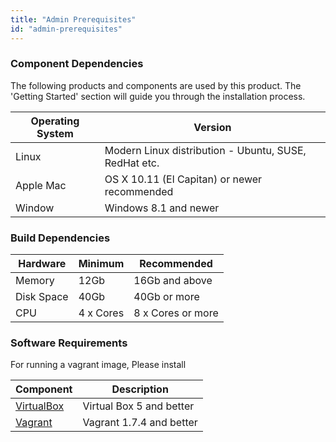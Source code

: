 ```yaml
---
title: "Admin Prerequisites"
id: "admin-prerequisites"
---
```


### Component Dependencies

The following products and components are used by this product.  The 'Getting Started' section will guide you through the installation process.

Operating System | Version
--------- |---------
Linux  | Modern Linux distribution - Ubuntu, SUSE, RedHat etc.
Apple Mac | OS X 10.11 (El Capitan) or newer recommended
Window | Windows 8.1 and newer

### Build Dependencies

Hardware | Minimum | Recommended
-------- |---------  |-----------
Memory | 12Gb | 16Gb and above
Disk Space | 40Gb | 40Gb or more
CPU | 4 x Cores | 8 x Cores or more

### Software Requirements
For running a vagrant image, Please install

Component | Description
--------- | -----------
<a href="https://www.virtualbox.org/" target="_blank">VirtualBox</a> | Virtual Box 5 and better
<a href="https://www.vagrantup.com/" target="_blank">Vagrant</a> | Vagrant 1.7.4 and better
